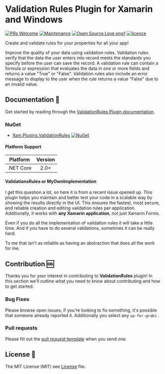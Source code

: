 # Validation Rules Plugin for Xamarin and Windows 
[![PRs Welcome](https://img.shields.io/badge/PRs-welcome-brightgreen.svg?style=flat-square)](pull/new/master) [![Maintenance](https://img.shields.io/badge/Maintained%3F-yes-brightgreen.svg?style=flat-square)](graphs/commit-activity) [![Open Source Love png1](https://badges.frapsoft.com/os/v1/open-source.png?v=103)](#contribution) [![licence](https://img.shields.io/badge/license-MIT-blue.svg?style=flat-square)](LICENSE)

Create and validate rules for your properties for all your app!

Improve the quality of your data using validation rules. Validation rules verify that the data the user enters into record meets the standards you specify before the user can save the record. A validation rule can contain a formula or expression that evaluates the data in one or more fields and returns a value "True" or "False". Validation rules also include an error message to display to the user when the rule returns a value "False" due to an invalid value.

## Documentation :book: 
Get started by reading through the [ValidationRules Plugin documentation]().

### NuGet
* [Xam.Plugins.ValidationRules]() [![NuGet]()]()

#### Platform Support

|Platform|Version|
| ------------------- | :-----------: |
|.NET Core|2.0+|

#### ValidationsRules or MyOwnImplementation
I get this question a lot, so here it is from a recent issue opened up. This plugin helps you maintain and better test your code in a scalable way by showing the results directly in the UI. This ensures the fastest, most secure, and reliable creation and editing validation rules per application. Additionally, it works with **any Xamarin application**, not just Xamarin.Forms.

Even if you do all the implementation of validation rules it will take a little time. And if you have to do several validations, sometimes it can be really hard.

To me that isn't as reliable as having an abstraction that does all the work for me.

## Contribution :cool:

Thanks you for your interest in contributing to **ValidationRules** plugin! In this section we'll outline what you need to know about contributing and how to get started.

### Bug Fixes
Please browse open issues, if you're looking to fix something, it's possible that someone already reported it. Additionally you select any `up-for-grabs` .

### Pull requests
Please fill out the [pull request template](.github/PULL_REQUEST_TEMPLATE.md) when you send one.

## License :page_with_curl:
The MIT License (MIT) see [License](LICENSE) file.
